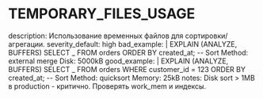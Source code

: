 # TEMPORARY_FILES_USAGE

description: Использование временных файлов для сортировки/агрегации.
severity_default: high
bad_example: |
EXPLAIN (ANALYZE, BUFFERS) SELECT _ FROM orders ORDER BY created_at;
-- Sort Method: external merge Disk: 5000kB
good_example: |
EXPLAIN (ANALYZE, BUFFERS) SELECT _ FROM orders WHERE customer_id = 123 ORDER BY created_at;
-- Sort Method: quicksort Memory: 25kB
notes: Disk sort > 1MB в production - критично. Проверять work_mem и индексы.
